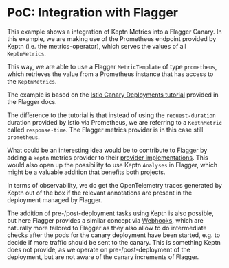 # PoC: Integration with Flagger

This example shows a integration of Keptn Metrics
into a Flagger Canary.
In this example, we are making use of the Prometheus endpoint provided
by Keptn (i.e. the metrics-operator), which serves the values of all `KeptnMetrics`.

This way, we are able to use a Flagger `MetricTemplate` of type `prometheus`,
which retrieves the value from a Prometheus instance that has access to the `KeptnMetrics`.

The example is based on the [Istio Canary Deployments tutorial](https://docs.flagger.app/tutorials/istio-progressive-delivery)
provided in the Flagger docs.

The difference to the tutorial is that instead of using the `request-duration` duration
provided by Istio via Prometheus, we are referring to a `KeptnMetric` called `response-time`.
The Flagger metrics provider is in this case still `prometheus`.

What could be an interesting idea would be to contribute to Flagger by adding
a `keptn` metrics provider to their [provider implementations](https://github.com/fluxcd/flagger/tree/main/pkg/metrics/providers).
This would also open up the possibility to use Keptn `Analyses` in Flagger, which might be a
valuable addition that benefits both projects.

In terms of observability, we do get the OpenTelemetry traces generated by Keptn out of the box
if the relevant annotations are present in the deployment managed by Flagger.

The addition of pre-/post-deployment tasks using Keptn is also possible,
but here Flagger provides a similar concept via [Webhooks](https://docs.flagger.app/usage/webhooks),
which are naturally more tailored to Flagger as they also allow to do intermediate checks after the
pods for the canary deployment have been started, e.g. to decide if more traffic should be sent to the canary.
This is something Keptn does not provide, as we operate on pre-/post-deployment of the deployment, but
are not aware of the canary increments of Flagger.
 